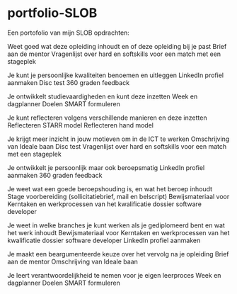# portfolio-SLOB
Een portofolio van mijn SLOB opdrachten:

Weet goed wat deze opleiding inhoudt en of deze opleiding bij je past
Brief aan de mentor
Vragenlijst over hard en softskills voor een match met een stageplek

Je kunt je persoonlijke kwaliteiten benoemen en uitleggen
LinkedIn profiel aanmaken
Disc test
360 graden feedback

Je ontwikkelt studievaardigheden en kunt deze inzetten
Week en dagplanner
Doelen SMART formuleren

Je kunt reflecteren volgens verschillende manieren en deze inzetten
Reflecteren STARR model
Reflecteren hand model

Je krijgt meer inzicht in jouw motieven om in de ICT te werken
Omschrijving van Ideale baan
Disc test
Vragenlijst over hard en softskills voor een match met een stageplek

Je ontwikkelt je persoonlijk maar ook beroepsmatig
LinkedIn profiel aanmaken
360 graden feedback

Je weet wat een goede beroepshouding is, en wat het beroep inhoudt
Stage voorbereiding (sollicitatiebrief, mail en belscript)
Bewijsmateriaal voor Kerntaken en werkprocessen van het kwalificatie dossier software developer

Je weet in welke branches je kunt werken als je gediplomeerd bent en wat het werk inhoudt
Bewijsmateriaal voor Kerntaken en werkprocessen van het kwalificatie dossier software developer
LinkedIn profiel aanmaken

Je maakt een beargumenteerde keuze over het vervolg na je opleiding
Brief aan de mentor
Omschrijving van Ideale baan

Je leert verantwoordelijkheid te nemen voor je eigen leerproces
Week en dagplanner
Doelen SMART formuleren
